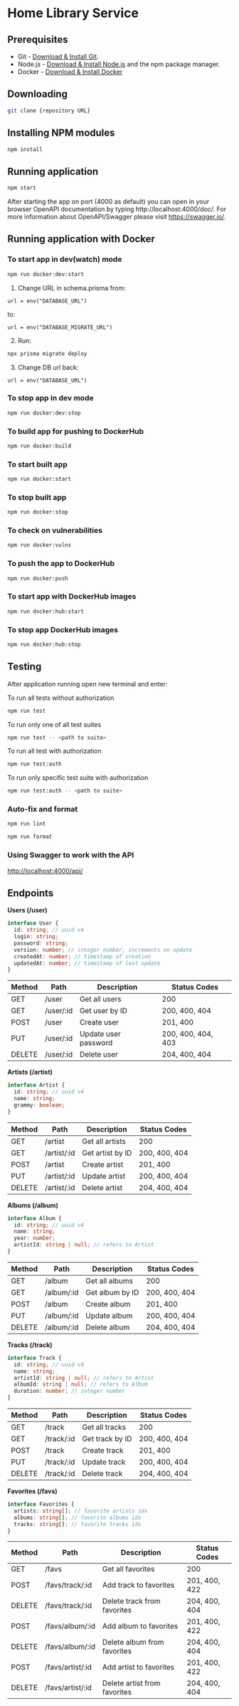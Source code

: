 # Home Library Service

## Prerequisites

- Git - [Download & Install Git](https://git-scm.com/downloads).
- Node.js - [Download & Install Node.js](https://nodejs.org/en/download/) and the npm package manager.
- Docker - [Download & Install Docker]()

## Downloading

```bash
git clone {repository URL}
```

## Installing NPM modules

```bash
npm install
```

## Running application

```bash
npm start
```

After starting the app on port (4000 as default) you can open
in your browser OpenAPI documentation by typing http://localhost:4000/doc/.
For more information about OpenAPI/Swagger please visit https://swagger.io/.

## Running application with Docker

### To start app in dev(watch) mode

```bash
npm run docker:dev:start
```

1. Change URL in schema.prisma from:
 ```
url = env("DATABASE_URL")
```
   to:
```
url = env("DATABASE_MIGRATE_URL")
```
2. Run:
```bash
npx prisma migrate deploy
```
3. Change DB url back:
 ```
url = env("DATABASE_URL")
```

### To stop app in dev mode

```bash
npm run docker:dev:stop
```

### To build app for pushing to DockerHub

```bash
npm run docker:build
```

### To start built app

```bash
npm run docker:start
```

### To stop built app

```bash
npm run docker:stop
```

### To check on vulnerabilities

```bash
npm run docker:vulns
```

### To push the app to DockerHub

```bash
npm run docker:push
```

### To start app with DockerHub images

```bash
npm run docker:hub:start
```

### To stop app DockerHub images

```bash
npm run docker:hub:stop
```

## Testing

After application running open new terminal and enter:

To run all tests without authorization

```bash
npm run test
```

To run only one of all test suites

```bash
npm run test -- <path to suite>
```

To run all test with authorization

```bash
npm run test:auth
```

To run only specific test suite with authorization

```bash
npm run test:auth -- <path to suite>
```

### Auto-fix and format

```bash
npm run lint
```

```bash
npm run format
```

### Using Swagger to work with the API

<http://localhost:4000/api/>

## Endpoints

**Users (/user)**

```typescript
interface User {
  id: string; // uuid v4
  login: string;
  password: string;
  version: number; // integer number, increments on update
  createdAt: number; // timestamp of creation
  updatedAt: number; // timestamp of last update
}
```

| Method | Path      | Description          | Status Codes       |
| ------ | --------- | -------------------- | ------------------ |
| GET    | /user     | Get all users        | 200                |
| GET    | /user/:id | Get user by ID       | 200, 400, 404      |
| POST   | /user     | Create user          | 201, 400           |
| PUT    | /user/:id | Update user password | 200, 400, 404, 403 |
| DELETE | /user/:id | Delete user          | 204, 400, 404      |

**Artists (/artist)**

```typescript
interface Artist {
  id: string; // uuid v4
  name: string;
  grammy: boolean;
}
```

| Method | Path        | Description      | Status Codes  |
| ------ | ----------- | ---------------- | ------------- |
| GET    | /artist     | Get all artists  | 200           |
| GET    | /artist/:id | Get artist by ID | 200, 400, 404 |
| POST   | /artist     | Create artist    | 201, 400      |
| PUT    | /artist/:id | Update artist    | 200, 400, 404 |
| DELETE | /artist/:id | Delete artist    | 204, 400, 404 |

**Albums (/album)**

```typescript
interface Album {
  id: string; // uuid v4
  name: string;
  year: number;
  artistId: string | null; // refers to Artist
}
```

| Method | Path       | Description     | Status Codes  |
| ------ | ---------- | --------------- | ------------- |
| GET    | /album     | Get all albums  | 200           |
| GET    | /album/:id | Get album by ID | 200, 400, 404 |
| POST   | /album     | Create album    | 201, 400      |
| PUT    | /album/:id | Update album    | 200, 400, 404 |
| DELETE | /album/:id | Delete album    | 204, 400, 404 |

**Tracks (/track)**

```typescript
interface Track {
  id: string; // uuid v4
  name: string;
  artistId: string | null; // refers to Artist
  albumId: string | null; // refers to Album
  duration: number; // integer number
}
```

| Method | Path       | Description     | Status Codes  |
| ------ | ---------- | --------------- | ------------- |
| GET    | /track     | Get all tracks  | 200           |
| GET    | /track/:id | Get track by ID | 200, 400, 404 |
| POST   | /track     | Create track    | 201, 400      |
| PUT    | /track/:id | Update track    | 200, 400, 404 |
| DELETE | /track/:id | Delete track    | 204, 400, 404 |

**Favorites (/favs)**

```typescript
interface Favorites {
  artists: string[]; // favorite artists ids
  albums: string[]; // favorite albums ids
  tracks: string[]; // favorite tracks ids
}
```

| Method | Path             | Description                  | Status Codes  |
| ------ | ---------------- | ---------------------------- | ------------- |
| GET    | /favs            | Get all favorites            | 200           |
| POST   | /favs/track/:id  | Add track to favorites       | 201, 400, 422 |
| DELETE | /favs/track/:id  | Delete track from favorites  | 204, 400, 404 |
| POST   | /favs/album/:id  | Add album to favorites       | 201, 400, 422 |
| DELETE | /favs/album/:id  | Delete album from favorites  | 204, 400, 404 |
| POST   | /favs/artist/:id | Add artist to favorites      | 201, 400, 422 |
| DELETE | /favs/artist/:id | Delete artist from favorites | 204, 400, 404 |
